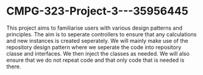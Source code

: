 # CMPG-323-Project-3---35956445

This project aims to familiarise users with various design patterns and principles. The aim is to seperate controllers to ensure that any calculations and new instances is created seperately.
We will mainly make use of the repository design pattern where we seperate the code into repository classe and interfaces. We then inject the classes as needed. We will also ensure that we do not repeat code and that only code that is needed is there.
